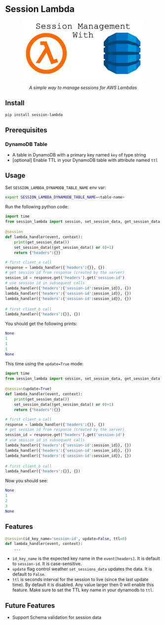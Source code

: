 # Session Lambda

<p align="center">
<img src="assets/session_management_with.jpg" data-canonical-src="assets/session_management_with.jpg" width=400/>
</p>

<p align="center">
    <em>A simple way to manage sessions for AWS Lambdas</em>
</p>

## Install
```
pip install session-lambda
```

## Prerequisites
### DynamoDB Table
- A table in DynamoDB with a primary key named `key` of type string
- [optional] Enable TTL in your DynamoDB table with attribute named `ttl`

## Usage
Set `SESSION_LAMBDA_DYNAMODB_TABLE_NAME` env var:
```bash
export SESSION_LAMBDA_DYNAMODB_TABLE_NAME=<table-name>
```
Run the following python code:
```python
import time
from session_lambda import session, set_session_data, get_session_data

@session
def lambda_handler(event, context):
    print(get_session_data())
    set_session_data((get_session_data() or 0)+1)
    return {"headers":{}}
```
```python
# first client_a call 
response = lambda_handler({'headers':{}}, {})  
# get session id from response (created by the server)
session_id = response.get('headers').get('session-id')
# use session id in subsequent calls
lambda_handler({'headers':{'session-id':session_id}}, {})
lambda_handler({'headers':{'session-id':session_id}}, {})
lambda_handler({'headers':{'session-id':session_id}}, {})

# first client_b call 
lambda_handler({'headers':{}}, {})
```
You should get the following prints:
```python
None
1
1
1
None
```
This time using the `update=True` mode:
```python
import time
from session_lambda import session, set_session_data, get_session_data

@session(update=True)
def lambda_handler(event, context):
    print(get_session_data())
    set_session_data((get_session_data() or 0)+1)
    return {"headers":{}}
```
```python
# first client_a call 
response = lambda_handler({'headers':{}}, {})  
# get session id from response (created by the server)
session_id = response.get('headers').get('session-id')
# use session id in subsequent calls
lambda_handler({'headers':{'session-id':session_id}}, {})
lambda_handler({'headers':{'session-id':session_id}}, {})
lambda_handler({'headers':{'session-id':session_id}}, {})

# first client_b call 
lambda_handler({'headers':{}}, {})
```
Now you should see:
```python
None
1
2
3
None
```

## Features
```python
@session(id_key_name='session-id', update=False, ttl=0)
def lambda_handler(event, context):
    ...
```
- `id_key_name` is the expected key name in the `event[headers]`. It is default to `session-id`. It is case-sensitive.
- `update` flag control weather `set_sessions_data` updates the data. It is default to `False`.
- `ttl` is seconds interval for the session to live (since the last update time). By default it is disabled. Any value larger then 0 will enable this feature. Make sure to set the TTL key name in your dynamodb to `ttl`.

## Future Features
- Support Schema validation for session data
